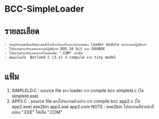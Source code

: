 # BCC-SimpleLoader
# รายละเอียด
    - วัตถุประสงค์เพื่อเสริมความเข้าใจเกี่ยวกับกลไกลการทำงานของ loader module ของระบบปฎิบัติการ
    - โปรแกรมรองรับเฉพาะระบบปฎิบัติการ DOS 16 bit และ DOXBOX
    - โปรแกรมรองรับเฉพาะการโหลดแฟ้ม ".COM" เท่านั้น
    - พัฒนาโดยใช้  Borland C (3.x) ที่ compile ด้วย tiny model

# แฟ้ม
  1. SIMPLELD.C : source file ของ loader
     การ compile
       bcc simpleld.c    (ได้ simpleld.exe) 
  3. APP2.C : source file ของโปรแกรมตัวอย่าง
     การ compile
       bcc app2.c (ได้ app2.exe)
       exe2bin app2.exe app2.com
    NOTE : exe2bin โปรแกรมที่ทำหน้าที่แปลง ".EXE" ให้เป็น ".COM"

